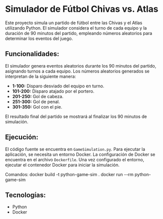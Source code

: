 # Simulador de Fútbol Chivas vs. Atlas

Este proyecto simula un partido de fútbol entre las Chivas y el Atlas utilizando Python.  El simulador considera el turno de cada equipo y la duración de 90 minutos del partido, empleando números aleatorios para determinar los eventos del juego. 

## Funcionalidades:

El simulador genera eventos aleatorios durante los 90 minutos del partido, asignando turnos a cada equipo.   Los números aleatorios generados se interpretan de la siguiente manera:

* **1-100:** Disparo desviado del equipo en turno.
* **101-200:** Disparo atajado por el portero.
* **201-250:** Gol de cabeza.
* **251-300:** Gol de penal.
* **301-350:** Gol con el pie. 

El resultado final del partido se mostrará al finalizar los 90 minutos de simulación. 


## Ejecución:

El código fuente se encuentra en `GameSimulation.py`.   Para ejecutar la aplicación, se necesita un entorno Docker.  La configuración de Docker se encuentra en el archivo `Dockerfile`.   Una vez configurado el entorno, ejecutar el contenedor Docker para iniciar la simulación. 

Comandos:
docker build -t python-game-sim .
docker run --rm python-game-sim

## Tecnologías:

* Python 
* Docker 
